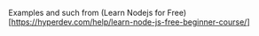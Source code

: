 Examples and such from (Learn Nodejs for Free)[https://hyperdev.com/help/learn-node-js-free-beginner-course/]
